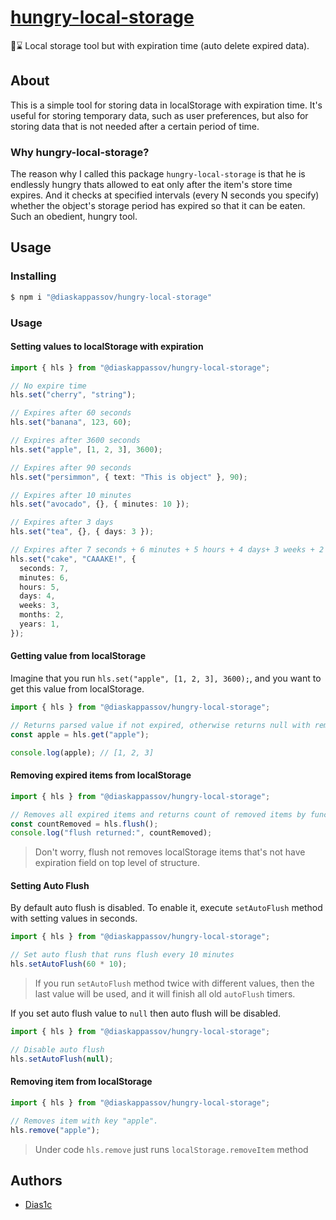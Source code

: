 # [hungry-local-storage](https://github.com/Dias1c/hungry-local-storage)

💾⌛ Local storage tool but with expiration time (auto delete expired data).

## About

This is a simple tool for storing data in localStorage with expiration time. It's useful for storing temporary data, such as user preferences, but also for storing data that is not needed after a certain period of time.

### Why hungry-local-storage?

The reason why I called this package `hungry-local-storage` is that he is endlessly hungry thats allowed to eat only after the item's store time expires. And it checks at specified intervals (every N seconds you specify) whether the object's storage period has expired so that it can be eaten. Such an obedient, hungry tool.

## Usage

### Installing

```sh
$ npm i "@diaskappassov/hungry-local-storage"
```

### Usage

#### Setting values to localStorage with expiration

```ts
import { hls } from "@diaskappassov/hungry-local-storage";

// No expire time
hls.set("cherry", "string");

// Expires after 60 seconds
hls.set("banana", 123, 60);

// Expires after 3600 seconds
hls.set("apple", [1, 2, 3], 3600);

// Expires after 90 seconds
hls.set("persimmon", { text: "This is object" }, 90);

// Expires after 10 minutes
hls.set("avocado", {}, { minutes: 10 });

// Expires after 3 days
hls.set("tea", {}, { days: 3 });

// Expires after 7 seconds + 6 minutes + 5 hours + 4 days+ 3 weeks + 2 months + 1 year
hls.set("cake", "CAAAKE!", {
  seconds: 7,
  minutes: 6,
  hours: 5,
  days: 4,
  weeks: 3,
  months: 2,
  years: 1,
});
```

#### Getting value from localStorage

Imagine that you run `hls.set("apple", [1, 2, 3], 3600);`, and you want to get this value from localStorage.

```ts
import { hls } from "@diaskappassov/hungry-local-storage";

// Returns parsed value if not expired, otherwise returns null with removing expired item from localStorage
const apple = hls.get("apple");

console.log(apple); // [1, 2, 3]
```

#### Removing expired items from localStorage

```ts
import { hls } from "@diaskappassov/hungry-local-storage";

// Removes all expired items and returns count of removed items by function flush
const countRemoved = hls.flush();
console.log("flush returned:", countRemoved);
```

> Don't worry, flush not removes localStorage items that's not have expiration field on top level of structure.

#### Setting Auto Flush

By default auto flush is disabled. To enable it, execute `setAutoFlush` method with setting values in seconds.

```ts
import { hls } from "@diaskappassov/hungry-local-storage";

// Set auto flush that runs flush every 10 minutes
hls.setAutoFlush(60 * 10);
```

> If you run `setAutoFlush` method twice with different values, then the last value will be used, and it will finish all old `autoFlush` timers.

If you set auto flush value to `null` then auto flush will be disabled.

```ts
import { hls } from "@diaskappassov/hungry-local-storage";

// Disable auto flush
hls.setAutoFlush(null);
```

#### Removing item from localStorage

```ts
import { hls } from "@diaskappassov/hungry-local-storage";

// Removes item with key "apple".
hls.remove("apple");
```

> Under code `hls.remove` just runs `localStorage.removeItem` method

## Authors

- [Dias1c](https://github.com/Dias1c)
